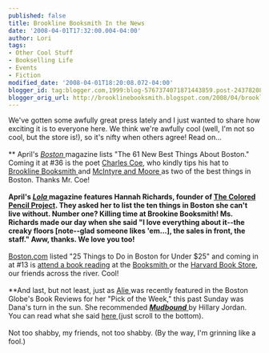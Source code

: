 ```yaml
---
published: false
title: Brookline Booksmith In the News
date: '2008-04-01T17:32:00.004-04:00'
author: Lori
tags:
- Other Cool Stuff
- Bookselling Life
- Events
- Fiction
modified_date: '2008-04-01T18:20:08.072-04:00'
blogger_id: tag:blogger.com,1999:blog-5767374071871443859.post-2437820832437765670
blogger_orig_url: http://brooklinebooksmith.blogspot.com/2008/04/brookline-booksmith-in-news.html
---
```


We've gotten some awfully great press lately and I just wanted to share how exciting it is to everyone here. We think we're awfully cool (well, I'm not so cool, but the store is!), so it's nifty when others agree! Read on...<br /><br />** April's <a href="http://www.bostonmagazine.com/index.html"><em>Boston</em> </a>magazine lists "The 61 New Best Things About Boston." Coming it at #36 is the poet <a href="http://www.bostonmagazine.com/articles/bostonpride/page4">Charles Coe</a>, who kindly tips his hat to <a href="http://brooklinebooksmith.com/">Brookline Booksmith </a>and <a href="http://www.mcintyreandmoore.com/">McIntyre and Moore </a>as two of the best things in Boston. Thanks Mr. Coe!<br /><br />**April's <em><a href="http://www.lolaboston.com/">Lola </a></em>magazine features Hannah Richards, founder of <a href="http://thecoloredpencilproject.org/index.html">The Colored Pencil Project</a>. They asked her to list the ten things in Boston she can't live without. Number one? Killing time at Brookine Booksmith! Ms. Richards made our day when she said "I love everything about it--the creaky floors [note--glad someone likes 'em...], the sales in front, the staff." Aww, thanks. We love you too!<br /><br />**<a href="http://www.boston.com/">Boston.com</a> listed "25 Things to Do in Boston for Under $25" and coming in at #13 is <a href="http://www.boston.com/travel/boston/gallery/25_under_25_spring?pg=13">attend a book reading</a> at the <a href="http://brooklinebooksmith.com/Events/MainEvent.html">Booksmith </a>or the <a href="http://harvard.com/">Harvard Book Store</a>, our friends across the river. Cool!<br /><br />**And last, but not least, just as <a href="http://brooklinebooksmith.blogspot.com/2008/03/alies-pick-make-big-time.html">Alie </a>was recently featured in the Boston Globe's Book Reviews for her "Pick of the Week," this past Sunday was Dana's turn in the sun. She recommended <a href="http://brookline.booksense.com/NASApp/store/Product?s=showproduct&amp;isbn=9781565125698"><strong><em>Mudbound</em></strong> </a>by Hillary Jordan. You can read what she said <a href="http://www.boston.com/ae/books/articles/2008/03/30/compleat_angler?mode=PF">here </a>(just scroll to the bottom).<br /><br />Not too shabby, my friends, not too shabby. (By the way, I'm grinning like a fool.)